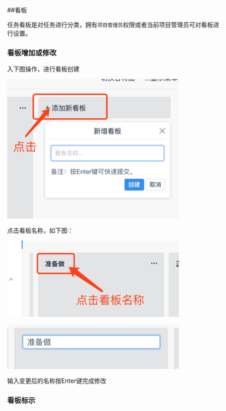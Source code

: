 ##看板

任务看板是对任务进行分类，拥有`项目管理员`权限或者当前项目管理员可对看板进行设置。

### 看板增加或修改
入下图操作，进行看板创建

![](/assets/o_1cq0pqja2voc1q8u1og31g3k1heb22.png)

点击看板名称，如下图：

![](/assets/o_1cq0pu645ljd19s91o7cvv8hl27.png)

![](/assets/o_1cq0q0nldbk7at108gutta6s2c.png)

输入变更后的名称按Enter键完成修改

### 看板标示
